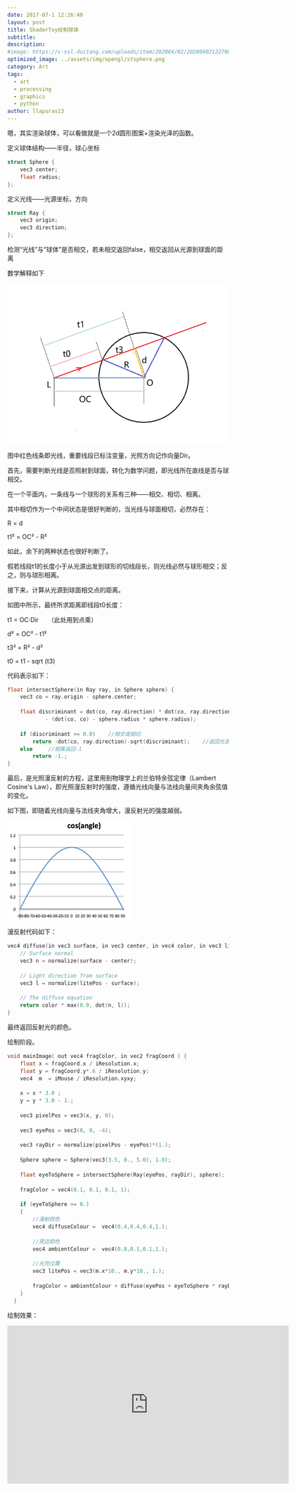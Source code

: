 ```yaml
---
date: 2017-07-1 12:26:40
layout: post
title: ShaderToy绘制球体
subtitle: 
description: 
#image: https://c-ssl.duitang.com/uploads/item/202004/02/20200402122700_elsZt.thumb.600_0.jpeg
optimized_image: ../assets/img/opengl/stsphere.png
category: Art
tags:
  - art
  - processing
  - graphics
  - python
author: llapuras13
---
```



嗯，其实渲染球体，可以看做就是一个2d圆形图案+渲染光泽的函数。

定义球体结构——半径，球心坐标

```c++
struct Sphere {
    vec3 center;  
    float radius; 
};
```

定义光线——光源坐标，方向

```c++
struct Ray {
    vec3 origin; 
    vec3 direction; 
};
```
 
检测“光线”与“球体”是否相交，若未相交返回false，相交返回从光源到球面的距离

数学解释如下

![](../assets/img/opengl/st01.png)
 
图中红色线条即光线，重要线段已标注变量，光照方向记作向量Dir。

 

首先，需要判断光线是否照射到球面，转化为数学问题，即光线所在直线是否与球相交。

在一个平面内，一条线与一个球形的关系有三种——相交、相切、相离。

其中相切作为一个中间状态是很好判断的，当光线与球面相切，必然存在：

R = d

t1² = OC² - R² 

如此，余下的两种状态也很好判断了。

假若线段t1的长度小于从光源出发到球形的切线段长，则光线必然与球形相交；反之，则与球形相离。

 

接下来，计算从光源到球面相交点的距离。 

如图中所示，最终所求距离即线段t0长度：

t1 = OC·Dir　　（此处用到点乘）

d² = OC² - t1²

t3² = R² - d²

t0 = t1 - sqrt (t3)

代码表示如下：
```c++
float intersectSphere(in Ray ray, in Sphere sphere) {
    vec3 co = ray.origin - sphere.center;

    float discriminant = dot(co, ray.direction) * dot(co, ray.direction)
            - (dot(co, co) - sphere.radius * sphere.radius);

    if (discriminant >= 0.0)    //相交或相切
        return -dot(co, ray.direction)-sqrt(discriminant);    //返回光源到球面距离
    else     //相离返回-1
        return -1.;
}
```

最后，是光照漫反射的方程，这里用到物理学上的兰伯特余弦定律（Lambert Cosine's Law），即光照漫反射时的强度，遵循光线向量与法线向量间夹角余弦值的变化。

如下图，即随着光线向量与法线夹角增大，漫反射光的强度越弱。

![](../assets/img/opengl/st02.png)

漫反射代码如下：
```c++
vec4 diffuse(in vec3 surface, in vec3 center, in vec4 color, in vec3 litePos) {
    // Surface normal
    vec3 n = normalize(surface - center);
    
    // Light direction from surface
    vec3 l = normalize(litePos - surface);

    // The diffuse equation
    return color * max(0.0, dot(n, l));
}
```
最终返回反射光的颜色。

绘制阶段。

```c++
void mainImage( out vec4 fragColor, in vec2 fragCoord ) {
    float x = fragCoord.x / iResolution.x; 
    float y = fragCoord.y*.6 / iResolution.y; 
    vec4  m  = iMouse / iResolution.xyxy;
    
    x = x * 3.0 ;
    y = y * 3.0 - 1.;   
    
    vec3 pixelPos = vec3(x, y, 0);

    vec3 eyePos = vec3(0, 0, -4); 
    
    vec3 rayDir = normalize(pixelPos - eyePos)*(1.);
    
    Sphere sphere = Sphere(vec3(3.5, 0., 5.0), 1.0); 

    float eyeToSphere = intersectSphere(Ray(eyePos, rayDir), sphere);
    
    fragColor = vec4(0.1, 0.1, 0.1, 1);
   
    if (eyeToSphere >= 0.)
    {
        //漫射颜色
        vec4 diffuseColour =  vec4(0.4,0.4,0.4,1.);

        //周边颜色
        vec4 ambientColour =  vec4(0.8,0.1,0.1,1.);

        //光亮位置
        vec3 litePos = vec3(m.x*10., m.y*10., 1.);
        
        fragColor = ambientColour + diffuse(eyePos + eyeToSphere * rayDir, sphere.center, diffuseColour, litePos);
    }
  } 
  ```

绘制效果：
<iframe width="640" height="360" frameborder="0" src="https://www.shadertoy.com/embed/MsffW4?gui=true&t=10&paused=true&muted=false" allowfullscreen></iframe>